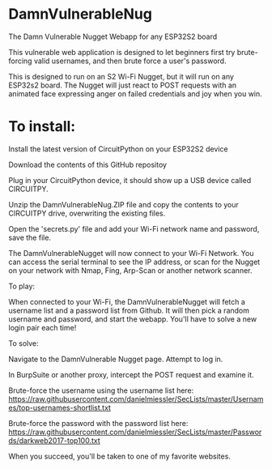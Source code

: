 # DamnVulnerableNug
The Damn Vulnerable Nugget Webapp for any ESP32S2 board

This vulnerable web application is designed to let beginners first try brute-forcing valid usernames, 
and then brute force a user's password. 

This is designed to run on an S2 Wi-Fi Nugget, but it will run on any ESP32s2 board. The Nugget will just
react to POST requests with an animated face expressing anger on failed credentials and joy when you win.

<h1>To install:</h1>

Install the latest version of CircuitPython on your ESP32S2 device

Download the contents of this GitHub repositoy

Plug in your CircuitPython device, it should show up a USB device called CIRCUITPY.

Unzip the DamnVulnerableNug.ZIP file and copy the contents to your CIRCUITPY drive, overwriting the existing files.

Open the 'secrets.py' file and add your Wi-Fi network name and password, save the file.

The DamnVulnerableNugget will now connect to your Wi-Fi Network. You can access the serial terminal to see the IP address,
or scan for the Nugget on your network with Nmap, Fing, Arp-Scan or another network scanner.

To play:

When connected to your Wi-Fi, the DamnVulnerableNugget will fetch a username list and a password list from Github.
It will then pick a random username and password, and start the webapp. You'll have to solve a new login pair each time!

To solve:

Navigate to the DamnVulnerable Nugget page. Attempt to log in.

In BurpSuite or another proxy, intercept the POST request and examine it.

Brute-force the username using the username list here: https://raw.githubusercontent.com/danielmiessler/SecLists/master/Usernames/top-usernames-shortlist.txt

Brute-force the password with the password list here: https://raw.githubusercontent.com/danielmiessler/SecLists/master/Passwords/darkweb2017-top100.txt

When you succeed, you'll be taken to one of my favorite websites.
